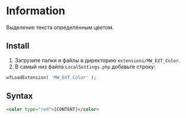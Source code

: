 # Information

Выделение текста определённым цветом.

## Install

1. Загрузите папки и файлы в директорию `extensions/MW_EXT_Color`.
2. В самый низ файла `LocalSettings.php` добавьте строку:

```php
wfLoadExtension( 'MW_EXT_Color' );
```

## Syntax

```html
<color type="red">[CONTENT]</color>
```
